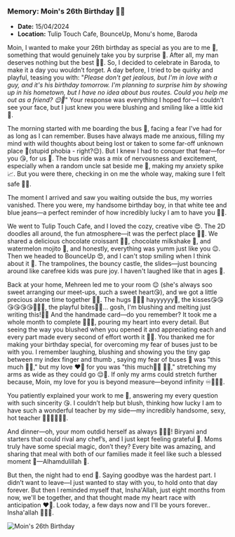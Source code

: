 ### **Memory: Moin's 26th Birthday 🎂🥳**  
- **Date:** 15/04/2024  
- **Location:** Tulip Touch Cafe, BounceUp, Monu's home, Baroda

Moin, I wanted to make your 26th birthday as special as you are to me 🌹, something that would genuinely take you by surprise 🙈. After all, my man deserves nothing but the best 💯💋. So, I decided to celebrate in Baroda, to make it a day you wouldn’t forget. A day before, I tried to be quirky and playful, teasing you with: "*Please don't get jealous, but I'm in love with a guy, and it's his birthday tomorrow. I'm planning to surprise him by showing up in his hometown, but I have no idea about bus routes. Could you help me out as a friend? 😌🙈*" Your response was everything I hoped for—I couldn’t see your face, but I just knew you were blushing and smiling like a little kid 💋.

The morning started with me boarding the bus 🚌, facing a fear I've had for as long as I can remember. Buses have always made me anxious, filling my mind with wild thoughts about being lost or taken to some far-off unknown place 🤭(stupid phobia - right?😌). But I knew I had to conquer that fear—for you 😘, for us 🙈. The bus ride was a mix of nervousness and excitement, especially when a random uncle sat beside me 😬, making my anxiety spike 📈. But you were there, checking in on me the whole way, making sure I felt safe 🥹💋.

The moment I arrived and saw you waiting outside the bus, my worries vanished. There you were, my handsome birthday boy, in that white tee and blue jeans—a perfect reminder of how incredibly lucky I am to have you 🙈🙈. 

We went to Tulip Touch Cafe, and I loved the cozy, creative vibe 😍. The 2D doodles all around, the fun atmosphere—it was the perfect place 💯😍. We shared a delicious chocolate croissant 🥐😋, chocolate milkshake 🥤, and watermelon mojito 🍉, and honestly, everything was yumm just like you 😉. Then we headed to BounceUp 😍, and I can't stop smiling when I think about it 🤭. The trampolines, the bouncy castle, the slides—just bouncing around like carefree kids was pure joy. I haven't laughed like that in ages 🙈.

Back at your home, Mehreen led me to your room 😌 (she's always soo sweet arranging our meet-ups, such a sweet heart😘), and we got a little precious alone time together 🫠🙈. The hugs 🫠🤗🤗 hayyyyyy🫦, the kisses😘😘😘😘😘😘🙈🙈🙈, the playful bites🫦🫦... gosh, I'm blushing and melting just writing this!🙈🫠 And the handmade card—do you remember? It took me a whole month to complete 👩🏻‍🎨, pouring my heart into every detail. But seeing the way you blushed when you opened it and appreciating each and every part made every second of effort worth it 💯💋. You thanked me for making your birthday special, for overcoming my fear of buses just to be with you. I remember laughing, blushing and showing you the tiny gap between my index finger and thumb , saying my fear of buses 🚌 was "this much 🤏🏻," but my love ❤️‍🔥 for you was "this much🫲🏻   🫱🏻," stretching my arms as wide as they could go 😌🙈. If only my arms could stretch further because, Moin, my love for you is beyond measure—beyond infinity ♾️🙈💯💋.

You patiently explained your work to me 🙈, answering my every question with such sincerity 😘. I couldn’t help but blush, thinking how lucky I am to have such a wonderful teacher by my side—my incredibly handsome, sexy, hot teacher 🫦👨🏻‍🏫🥵🔥. 

And dinner—oh, your mom outdid herself as always 👩🏻‍🍳! Biryani and starters that could rival any chef’s, and I just kept feeling grateful 🫠. Moms truly have some special magic, don’t they? Every bite was amazing, and sharing that meal with both of our families made it feel like such a blessed moment 💯—Alhamdulillah 🙈.

But then, the night had to end 🥹. Saying goodbye was the hardest part. I didn’t want to leave—I just wanted to stay with you, to hold onto that day forever. But then I reminded myself that, Insha'Allah, just eight months from now, we'll be together, and that thought made my heart race with anticipation ❤️‍🔥. Look today, a few days now and I'll be yours forever.. Insha'allah 🫠🫠🥹.

![Moin's 26th Birthday](https://github.com/user-attachments/assets/1d4f02d8-9c06-4119-b639-245719a9aebe)
